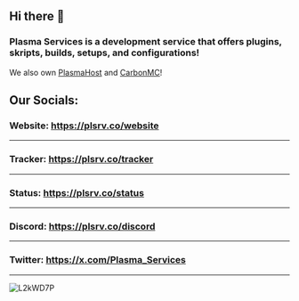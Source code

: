 ## Hi there 👋

### Plasma Services is a development service that offers plugins, skripts, builds, setups, and configurations!
We also own [PlasmaHost](https://plasmahost.net/) and [CarbonMC](https://carbonmc.net/)!


## Our Socials:

### Website: https://plsrv.co/website
-----------------------------------
### Tracker: https://plsrv.co/tracker
-----------------------------------
### Status: https://plsrv.co/status
-----------------------------------
### Discord: https://plsrv.co/discord
-----------------------------------
### Twitter: https://x.com/Plasma_Services
-----------------------------------


![L2kWD7P](https://cdn.plasma.services/plasmaservices-wordmark.png)
